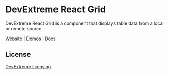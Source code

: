 # DevExtreme React Grid

DevExtreme React Grid is a component that displays table data from a local or remote source.

[Website](https://devexpress.github.io/devextreme-reactive/react/grid/)
|
[Demos](https://devexpress.github.io/devextreme-reactive/react/grid/demos/)
|
[Docs](https://devexpress.github.io/devextreme-reactive/react/grid/docs/)

## License

[DevExtreme licensing](https://js.devexpress.com/licensing/).
